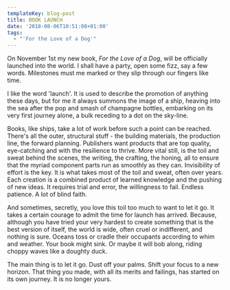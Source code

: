 ```yaml
---
templateKey: blog-post
title: BOOK LAUNCH
date: '2018-08-06T10:51:08+01:00'
tags:
  - "'For the Love of a Dog'"
---
```


On November 1st my new book, _For the Love of a Dog_, will be officially launched into the world. I shall have a party, open some fizz, say a few words. Milestones must me marked or they slip through our fingers like time.

I like the word 'launch'. It is used to describe the promotion of anything these days, but for me it always summons the image of a ship, heaving into the sea after the pop and smash of champagne bottles, embarking on its very first journey alone, a bulk receding to a dot on the sky-line.

Books, like ships, take a lot of work before such a point can be reached. There's all the outer, structural stuff - the building materials, the production line, the forward planning. Publishers want products that are top quality, eye-catching and with the resilience to thrive. More vital still, is the toil and sweat behind the scenes, the writing, the crafting, the honing, all to ensure that the myriad component parts run as smoothly as they can. Invisibility of effort is the key. It is what takes most of the toil and sweat, often over years. Each creation is a combined product of learned knowledge and the pushing of new ideas. It requires trial and error, the willingness to fail. Endless patience. A lot of blind faith.

And sometimes, secretly, you love this toil too much to want to let it go. It takes a certain courage to admit the time for launch has arrived. Because, although you have tried your very hardest to create something that is the best version of itself, the world is wide, often cruel or indifferent, and nothing is sure. Oceans toss or cradle their occupants according to whim and weather. Your book might sink. Or maybe it will bob along, riding choppy waves like a doughty duck.

The main thing is to let it go. Dust off your palms. Shift your focus to a new horizon. That thing you made, with all its merits and failings, has started on its own journey. It is no longer yours.

